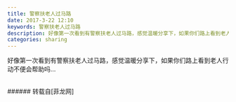 ```yaml
---
title: 警察扶老人过马路
date: 2017-3-22 12:10
keywords: 警察扶老人过马路
description: 好像第一次看到有警察扶老人过马路，感觉温暖分享下，如果你们路上看到老人行动不便会帮助吗…
categories: sharing
---
```

<td class="t_f" id="postmessage_595214">

好像第一次看到有警察扶老人过马路，感觉温暖分享下，如果你们路上看到老人行动不便会帮助吗…<br/>
<img alt="" border="0" class="zoom" data-cf-modified-ef6d47bbc63027714725ef28-="" file="http://www.flw.ph/data/appbyme/upload/image/201703/22/4YnAZHzXwKh9.jpg" id="aimg_w41Pf" lazyloadthumb="1" onclick="" onmouseover="" src="http://www.flw.ph/data/appbyme/upload/image/201703/22/4YnAZHzXwKh9.jpg"/><br/>
<br/>
</td>
###### 转载自[菲龙网]